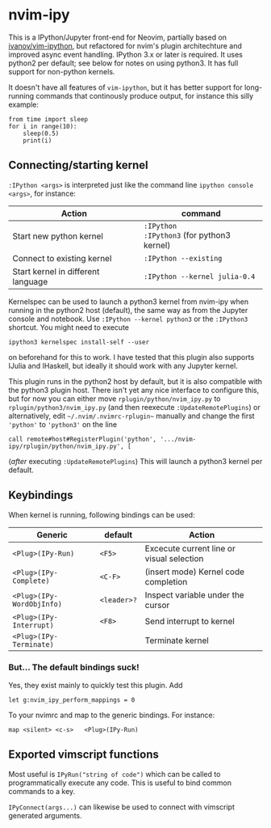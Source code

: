 # nvim-ipy
This is a IPython/Jupyter front-end for Neovim, partially based on [ivanov/vim-ipython](https://github.com/ivanov/vim-ipython), but refactored for nvim's plugin architechture and improved async event handling. IPython 3.x or later is required. It uses python2 per default; see below for notes on using python3. It has full support for non-python kernels.

It doesn't have all features of `vim-ipython`, but it has better support for long-running commands that continously produce output, for instance this silly example:

    from time import sleep
    for i in range(10):
        sleep(0.5)
        print(i)

## Connecting/starting kernel
`:IPython <args>` is interpreted just like the command line `ipython console <args>`, for instance:

Action                  | command
----------------------- | -------
Start new python kernel |  `:IPython` <br> `:IPython3` (for python3 kernel)
Connect to existing kernel | `:IPython --existing`
Start kernel in different language | `:IPython --kernel julia-0.4`

Kernelspec can be used to launch a python3 kernel from nvim-ipy when running in the python2 host (default), the same way as from the Jupyter console and notebook. Use `:IPython --kernel python3` or the `:IPython3` shortcut. You might need to execute

    ipython3 kernelspec install-self --user

on beforehand for this to work.  I have tested that this plugin also supports IJulia and IHaskell, but ideally it should work with any Jupyter kernel.

This plugin runs in the python2 host by default, but it is also compatible with the python3 plugin host. There isn't yet any nice interface to configure this, but for now you can either move `rplugin/python/nvim_ipy.py` to `rplugin/python3/nvim_ipy.py` (and then reexecute `:UpdateRemotePlugins`) or alternatively,
edit `~/.nvim/.nvimrc-rplugin~` manually and change the first `'python'` to `'python3'` on the line

    call remote#host#RegisterPlugin('python', '.../nvim-ipy/rplugin/python/nvim_ipy.py', [

(_after_ executing `:UpdateRemotePlugins`) This will launch a python3 kernel per default.

## Keybindings

When kernel is running, following bindings can be used:

Generic                   | default     | Action
------------------------- | ----------  | ------
`<Plug>(IPy-Run)`         | `<F5>`      | Excecute current line or visual selection
`<Plug>(IPy-Complete)`    | `<C-F>`     | (insert mode) Kernel code completion
`<Plug>(IPy-WordObjInfo)` | `<leader>?` | Inspect variable under the cursor
`<Plug>(IPy-Interrupt)`   | `<F8>`      | Send interrupt to kernel
`<Plug>(IPy-Terminate)`   |             | Terminate kernel

### But... The default bindings suck!
Yes, they exist mainly to quickly test this plugin. Add

    let g:nvim_ipy_perform_mappings = 0

To your nvimrc and map to the generic bindings. For instance:

    map <silent> <c-s>   <Plug>(IPy-Run)

## Exported vimscript functions
Most useful is `IPyRun("string of code")` which can be called to programmatically execute any code. This is useful to bind common commands to a key.

`IPyConnect(args...)` can likewise be used to connect with vimscript generated arguments.
